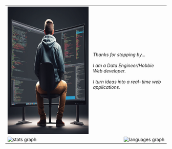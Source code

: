 <table>
     <tr> 
          <td>  
            <div align="left" >
                  <img src="https://github.com/ballipongala/ballipongala/blob/main/.github/workflows/Create%20a%20image%20%2063be9301-d430-4969-9726-2d149a0ba6c0.png?raw=true" height="400" alt="developer"/>
            </div>
          </td>
          <td>  
            <div height="800" width="300" align="left" >
                 <em>Thanks for stopping by...</em>
                 <br><br><em>I am a Data Engineer/Hobbie Web developer.<em>
                  <br><br><em>I turn ideas into a real-time web applications.<em>
                 <tr>
                      <td><div align="left" height=150>
                      <img src="https://github-readme-stats.vercel.app/api?username=ballipongala&hide_title=false&hide_rank=false&show_icons=true&include_all_commits=true&count_private=true&disable_animations=false&theme=dracula&locale=en&hide_border=false"  height="150" alt="stats graph"  />
                    </div></td>
                      <td>
                 <div align = "right" height=150>    
                      <img src="https://github-readme-stats.vercel.app/api/top-langs?username=ballipongala&locale=en&hide_title=false&layout=compact&card_width=320&langs_count=5&theme=dracula&hide_border=false" height="150" alt="languages graph"  />
                 </div>
                    </td>
                  </tr>
            </div>
          </td>
      </tr>
</table>
